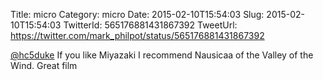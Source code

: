 Title: micro
Category: micro
Date: 2015-02-10T15:54:03
Slug: 2015-02-10T15:54:03
TwitterId: 565176881431867392
TweetUrl: https://twitter.com/mark_philpot/status/565176881431867392

[@hc5duke](https://twitter.com/hc5duke) If you like Miyazaki I recommend Nausicaa of the Valley of the Wind. Great film